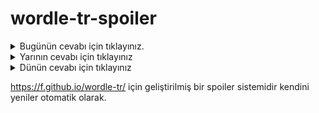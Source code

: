# wordle-tr-spoiler

<details>
  <summary>Bugünün cevabı için tıklayınız.</summary>
  <br>
    <b> konuk </b>
</details>

<details>
  <summary>Yarının cevabı için tıklayınız</summary>
  <br>
   <b> geriz </b>
</details>

<details>
  <summary>Dünün cevabı için tıklayınız </summary>
  <br>
  <b> düzey </b>
</details>

https://f.github.io/wordle-tr/ için geliştirilmiş bir spoiler sistemidir kendini yeniler otomatik olarak.

